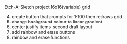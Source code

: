 Etch-A-Sketch project
16x16(variable) grid 
<!-- 1. create even 16x16 square divs inside mainGrid div (960px wide)
2. change square divs colour when mouse enters div
3. create variable number of draw squares up to 100x100 -->
<!-- done -->
4. create button that prompts for 1-100 then redraws grid
5. change background colour to linear gradient
6. center justify items, second draft layout
7. add rainbow and erase buttons
8. rainbow and erase functions
